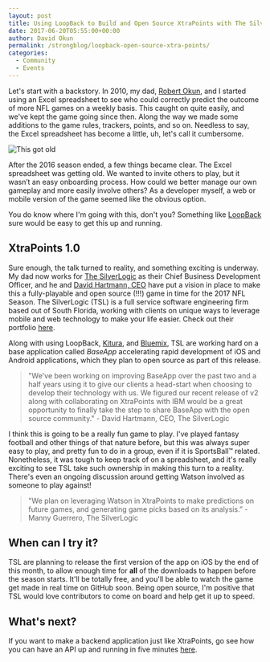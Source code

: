 ```yaml
---
layout: post
title: Using LoopBack to Build and Open Source XtraPoints with The SilverLogic
date: 2017-06-20T05:55:00+00:00
author: David Okun
permalink: /strongblog/loopback-open-source-xtra-points/
categories:
  - Community
  - Events
---
```


Let's start with a backstory. In 2010, my dad, [Robert Okun](https://www.linkedin.com/in/robertokun/), and I started using an Excel spreadsheet to see who could correctly predict the outcome of more NFL games on a weekly basis. This caught on quite easily, and we've kept the game going since then. Along the way we made some additions to the game rules, trackers, points, and so on. Needless to say, the Excel spreadsheet has become a little, uh, let's call it cumbersome.

![This got old](http://imgur.com/a/yEs0J "How to play our game")

After the 2016 season ended, a few things became clear. The Excel spreadsheet was getting old. We wanted to invite others to play, but it wasn’t an easy onboarding process. How could we better manage our own gameplay and more easily involve others? As a developer myself, a web or mobile version of the game seemed like the obvious option.

You do know where I'm going with this, don't you? Something like [LoopBack](https://loopback.io) sure would be easy to get this up and running.

## XtraPoints 1.0

Sure enough, the talk turned to reality, and something exciting is underway. My dad now works for [The SilverLogic](https://tsl.io) as their Chief Business Development Officer, and he and [David Hartmann, CEO](https://www.linkedin.com/in/hartmanndavid/) have put a vision in place to make this a fully-playable and open source (!!!) game in time for the 2017 NFL Season. The SilverLogic (TSL) is a full service software engineering firm based out of South Florida, working with clients on unique ways to leverage mobile and web technology to make your life easier. Check out their portfolio [here](https://tsl.io/portfolio/).

Along with using LoopBack, [Kitura](http://kitura.io), and [Bluemix](https://console.ng.bluemix.net/catalog/), TSL are working hard on a base application called *BaseApp* accelerating rapid development of iOS and Android applications, which they plan to open source as part of this release.

> "We've been working on improving BaseApp over the past two and a half years using it to give our clients a head-start when choosing to develop their technology with us. We figured our recent release of v2 along with collaborating on XtraPoints with IBM would be a great opportunity to finally take the step to share BaseApp with the open source community." - David Hartmann, CEO, The SilverLogic

I think this is going to be a really fun game to play. I've played fantasy football and other things of that nature before, but this was always super easy to play, and pretty fun to do in a group, even if it is SportsBall™ related. Nonetheless, it was tough to keep track of on a spreadsheet, and it's really exciting to see TSL take such ownership in making this turn to a reality. There's even an ongoing discussion around getting Watson involved as someone to play against!

> "We plan on leveraging Watson in XtraPoints to make predictions on future games, and generating game picks based on its analysis.” -Manny Guerrero, The SilverLogic

## When can I try it?

TSL are planning to release the first version of the app on iOS by the end of this month, to allow enough time for **all** of the downloads to happen before the season starts. It'll be totally free, and you'll be able to watch the game get made in real time on GitHub soon. Being open source, I'm positive that TSL would love contributors to come on board and help get it up to speed.

## What's next?

If you want to make a backend application just like XtraPoints, go see how you can have an API up and running in five minutes [here](https://developer.ibm.com/apiconnect/2017/03/09/loopback-in-5-minutes/).

